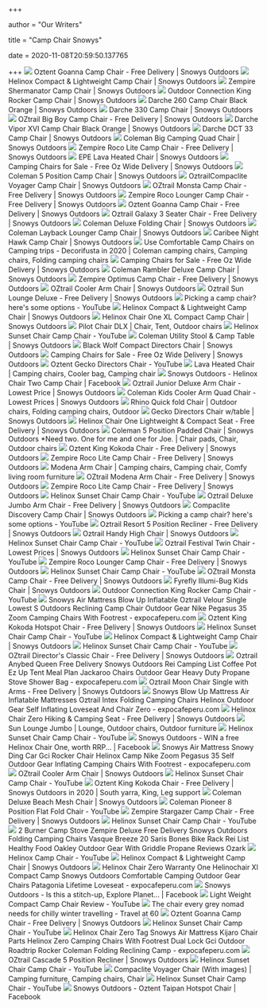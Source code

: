 +++
        
author = "Our Writers"
        
title = "Camp Chair Snowys"
        
date = 2020-11-08T20:59:50.137765
        
+++
[ ![](https://images.snowys.com.au/content/images/thumbs/0020953_goanna-chair_1100.jpeg)](https://images.snowys.com.au/content/images/thumbs/0020953_goanna-chair_1100.jpeg) Oztent Goanna Camp Chair - Free Delivery | Snowys Outdoors
[ ![](https://images.snowys.com.au/content/images/thumbs/0582320_camp-chair-black-cyan_1100.jpeg)](https://images.snowys.com.au/content/images/thumbs/0582320_camp-chair-black-cyan_1100.jpeg) Helinox Compact & Lightweight Camp Chair | Snowys Outdoors
[ ![](https://images.snowys.com.au/content/images/thumbs/0014633_shermanator-camp-chair_1100.jpeg)](https://images.snowys.com.au/content/images/thumbs/0014633_shermanator-camp-chair_1100.jpeg) Zempire Shermanator Camp Chair | Snowys Outdoors
[ ![](https://images.snowys.com.au/content/images/thumbs/0017957_king-rocker-camp-chair_1100.jpeg)](https://images.snowys.com.au/content/images/thumbs/0017957_king-rocker-camp-chair_1100.jpeg) Outdoor Connection King Rocker Camp Chair | Snowys Outdoors
[ ![](https://images.snowys.com.au/content/images/thumbs/0809321_chair-260_1100.jpeg)](https://images.snowys.com.au/content/images/thumbs/0809321_chair-260_1100.jpeg) Darche 260 Camp Chair Black Orange | Snowys Outdoors
[ ![](https://images.snowys.com.au/content/images/thumbs/0007805_330-camp-chair_1100.jpeg)](https://images.snowys.com.au/content/images/thumbs/0007805_330-camp-chair_1100.jpeg) Darche 330 Camp Chair | Snowys Outdoors
[ ![](https://images.snowys.com.au/content/images/thumbs/0815339_big-boy-blue_1100.jpeg)](https://images.snowys.com.au/content/images/thumbs/0815339_big-boy-blue_1100.jpeg) OZtrail Big Boy Camp Chair - Free Delivery | Snowys Outdoors
[ ![](https://images.snowys.com.au/content/images/thumbs/0815788_vipor-xvi-camp-chair_1100.jpeg)](https://images.snowys.com.au/content/images/thumbs/0815788_vipor-xvi-camp-chair_1100.jpeg) Darche Vipor XVI Camp Chair Black Orange | Snowys Outdoors
[ ![](https://images.snowys.com.au/content/images/thumbs/1023614_dct33-camp-chair_1100.jpeg)](https://images.snowys.com.au/content/images/thumbs/1023614_dct33-camp-chair_1100.jpeg) Darche DCT 33 Camp Chair | Snowys Outdoors
[ ![](https://images.snowys.com.au/content/images/thumbs/0836117_big-camping-quad-chair_1100.jpeg)](https://images.snowys.com.au/content/images/thumbs/0836117_big-camping-quad-chair_1100.jpeg) Coleman Big Camping Quad Chair | Snowys Outdoors
[ ![](https://images.snowys.com.au/content/images/thumbs/0582975_roco-lite_1100.jpeg)](https://images.snowys.com.au/content/images/thumbs/0582975_roco-lite_1100.jpeg) Zempire Roco Lite Camp Chair - Free Delivery | Snowys Outdoors
[ ![](https://images.snowys.com.au/content/images/thumbs/0010812_lava-heated-chair_1100.jpeg)](https://images.snowys.com.au/content/images/thumbs/0010812_lava-heated-chair_1100.jpeg) EPE Lava Heated Chair | Snowys Outdoors
[ ![](https://images.snowys.com.au/content/images/thumbs/0016544_low-sling-beach-chair.jpeg)](https://images.snowys.com.au/content/images/thumbs/0016544_low-sling-beach-chair.jpeg) Camping Chairs for Sale - Free Oz Wide Delivery | Snowys Outdoors
[ ![](https://images.snowys.com.au/content/images/thumbs/0223087_5-position-padded-chair-striped_1100.jpeg)](https://images.snowys.com.au/content/images/thumbs/0223087_5-position-padded-chair-striped_1100.jpeg) Coleman 5 Position Camp Chair | Snowys Outdoors
[ ![](https://images.snowys.com.au/content/images/thumbs/0008634_compaclite-voyager-camp-chair_1100.jpeg)](https://images.snowys.com.au/content/images/thumbs/0008634_compaclite-voyager-camp-chair_1100.jpeg) OztrailCompaclite Voyager Camp Chair | Snowys Outdoors
[ ![](https://images.snowys.com.au/content/images/thumbs/0902668_monsta-action-chair_1100.jpeg)](https://images.snowys.com.au/content/images/thumbs/0902668_monsta-action-chair_1100.jpeg) OZtrail Monsta Camp Chair - Free Delivery | Snowys Outdoors
[ ![](https://images.snowys.com.au/content/images/thumbs/0583028_roco-lounger_1100.jpeg)](https://images.snowys.com.au/content/images/thumbs/0583028_roco-lounger_1100.jpeg) Zempire Roco Lounger Camp Chair - Free Delivery | Snowys Outdoors
[ ![](https://images.snowys.com.au/content/images/thumbs/0020954_goanna-chair.jpeg)](https://images.snowys.com.au/content/images/thumbs/0020954_goanna-chair.jpeg) Oztent Goanna Camp Chair - Free Delivery | Snowys Outdoors
[ ![](https://images.snowys.com.au/content/images/thumbs/0015645_galaxy-3-seater-chair_1100.jpeg)](https://images.snowys.com.au/content/images/thumbs/0015645_galaxy-3-seater-chair_1100.jpeg) Oztrail Galaxy 3 Seater Chair - Free Delivery | Snowys Outdoors
[ ![](https://images.snowys.com.au/content/images/thumbs/0021840_deluxe-folding-chair_1100.jpeg)](https://images.snowys.com.au/content/images/thumbs/0021840_deluxe-folding-chair_1100.jpeg) Coleman Deluxe Folding Chair | Snowys Outdoors
[ ![](https://images.snowys.com.au/content/images/thumbs/0940447_layback-lounger-grey_1100.jpeg)](https://images.snowys.com.au/content/images/thumbs/0940447_layback-lounger-grey_1100.jpeg) Coleman Layback Lounger Camp Chair | Snowys Outdoors
[ ![](https://images.snowys.com.au/content/images/thumbs/0009757_night-hawk-chair_1100.jpeg)](https://images.snowys.com.au/content/images/thumbs/0009757_night-hawk-chair_1100.jpeg) Caribee Night Hawk Camp Chair | Snowys Outdoors
[ ![](https://i.pinimg.com/originals/01/c0/8e/01c08ec27bba2133e60e1f32fb1e774a.jpg)](https://i.pinimg.com/originals/01/c0/8e/01c08ec27bba2133e60e1f32fb1e774a.jpg) Use Comfortable Camp Chairs on Camping trips - Decorifusta in 2020 |  Coleman camping chairs, Camping chairs, Folding camping chairs
[ ![](https://images.snowys.com.au/content/images/thumbs/1208105_moon-chair-junior-kids-chair_250.jpeg)](https://images.snowys.com.au/content/images/thumbs/1208105_moon-chair-junior-kids-chair_250.jpeg) Camping Chairs for Sale - Free Oz Wide Delivery | Snowys Outdoors
[ ![](https://images.snowys.com.au/content/images/thumbs/0004100_rambler-deluxe-camp-chair_1100.jpeg)](https://images.snowys.com.au/content/images/thumbs/0004100_rambler-deluxe-camp-chair_1100.jpeg) Coleman Rambler Deluxe Camp Chair | Snowys Outdoors
[ ![](https://images.snowys.com.au/content/images/thumbs/0014612_optimus-camp-chair_1100.jpeg)](https://images.snowys.com.au/content/images/thumbs/0014612_optimus-camp-chair_1100.jpeg) Zempire Optimus Camp Chair - Free Delivery | Snowys Outdoors
[ ![](https://images.snowys.com.au/content/images/thumbs/1197397_cooler-arm-chair-blue_1100.jpeg)](https://images.snowys.com.au/content/images/thumbs/1197397_cooler-arm-chair-blue_1100.jpeg) OZtrail Cooler Arm Chair | Snowys Outdoors
[ ![](https://images.snowys.com.au/content/images/thumbs/1079483_sun-lounge-deluxe_1100.jpeg)](https://images.snowys.com.au/content/images/thumbs/1079483_sun-lounge-deluxe_1100.jpeg) Oztrail Sun Lounge Deluxe - Free Delivery | Snowys Outdoors
[ ![](https://i.ytimg.com/vi/W6mahhpm0JQ/maxresdefault.jpg)](https://i.ytimg.com/vi/W6mahhpm0JQ/maxresdefault.jpg) Picking a camp chair? here's some options - YouTube
[ ![](https://i.ytimg.com/vi/V0hzkzZdlPU/maxresdefault.jpg)](https://i.ytimg.com/vi/V0hzkzZdlPU/maxresdefault.jpg) Helinox Compact & Lightweight Camp Chair | Snowys Outdoors
[ ![](https://images.snowys.com.au/content/images/thumbs/0581988_chair-one-xl-black-cyan_1100.jpeg)](https://images.snowys.com.au/content/images/thumbs/0581988_chair-one-xl-black-cyan_1100.jpeg) Helinox Chair One XL Compact Camp Chair | Snowys Outdoors
[ ![](https://i.pinimg.com/originals/1b/7f/f4/1b7ff4338c2741c21f45fff7d6134d74.jpg)](https://i.pinimg.com/originals/1b/7f/f4/1b7ff4338c2741c21f45fff7d6134d74.jpg) Pilot Chair DLX | Chair, Tent, Outdoor chairs
[ ![](https://i.ytimg.com/vi/cjlNXbVjlVQ/hqdefault.jpg)](https://i.ytimg.com/vi/cjlNXbVjlVQ/hqdefault.jpg) Helinox Sunset Chair Camp Chair - YouTube
[ ![](https://images.snowys.com.au/content/images/thumbs/0021839_utility-stool-side-table_1100.jpeg)](https://images.snowys.com.au/content/images/thumbs/0021839_utility-stool-side-table_1100.jpeg) Coleman Utility Stool & Camp Table | Snowys Outdoors
[ ![](https://images.snowys.com.au/content/images/thumbs/0026230_compact-directors-chair-blue.jpeg)](https://images.snowys.com.au/content/images/thumbs/0026230_compact-directors-chair-blue.jpeg) Black Wolf Compact Directors Chair | Snowys Outdoors
[ ![](https://images.snowys.com.au/content/images/thumbs/0310161_king-goanna-chair_250.jpeg)](https://images.snowys.com.au/content/images/thumbs/0310161_king-goanna-chair_250.jpeg) Camping Chairs for Sale - Free Oz Wide Delivery | Snowys Outdoors
[ ![](https://i.ytimg.com/vi/Y0gMl913698/maxresdefault.jpg)](https://i.ytimg.com/vi/Y0gMl913698/maxresdefault.jpg) Oztent Gecko Directors Chair - YouTube
[ ![](https://i.pinimg.com/originals/b5/58/a4/b558a47166da42b4ad2aefdb963a9629.jpg)](https://i.pinimg.com/originals/b5/58/a4/b558a47166da42b4ad2aefdb963a9629.jpg) Lava Heated Chair | Camping chairs, Cooler bag, Camping chair
[ ![](https://lookaside.fbsbx.com/lookaside/crawler/media/?media_id=1469861086514997&get_thumbnail=1)](https://lookaside.fbsbx.com/lookaside/crawler/media/?media_id=1469861086514997&get_thumbnail=1) Snowys Outdoors - Helinox Chair Two Camp Chair | Facebook
[ ![](https://images.snowys.com.au/content/images/thumbs/1193625_junior-deluxe-arm-chair-green_1100.jpeg)](https://images.snowys.com.au/content/images/thumbs/1193625_junior-deluxe-arm-chair-green_1100.jpeg) Oztrail Junior Deluxe Arm Chair - Lowest Price | Snowys Outdoors
[ ![](https://images.snowys.com.au/content/images/thumbs/0027636_kids-cooler-arm-quad-chair_1100.jpeg)](https://images.snowys.com.au/content/images/thumbs/0027636_kids-cooler-arm-quad-chair_1100.jpeg) Coleman Kids Cooler Arm Quad Chair - Lowest Prices | Snowys Outdoors
[ ![](https://i.pinimg.com/originals/95/83/d5/9583d5afbff58a82c1effaf6fad4a27c.jpg)](https://i.pinimg.com/originals/95/83/d5/9583d5afbff58a82c1effaf6fad4a27c.jpg) Rhino Quick fold Chair | Outdoor chairs, Folding camping chairs, Outdoor
[ ![](https://images.snowys.com.au/content/images/thumbs/0015683_gecko-directors-chair-wtable_1100.jpeg)](https://images.snowys.com.au/content/images/thumbs/0015683_gecko-directors-chair-wtable_1100.jpeg) Gecko Directors Chair w/table | Snowys Outdoors
[ ![](https://images.snowys.com.au/content/images/thumbs/1197819_chair-one-black-cyan_1100.jpeg)](https://images.snowys.com.au/content/images/thumbs/1197819_chair-one-black-cyan_1100.jpeg) Helinox Chair One Lightweight & Compact Seat - Free Delivery | Snowys  Outdoors
[ ![](https://i.pinimg.com/originals/8d/16/3a/8d163a502635e0995207556d5e38aff9.jpg)](https://i.pinimg.com/originals/8d/16/3a/8d163a502635e0995207556d5e38aff9.jpg) Coleman 5 Position Padded Chair | Snowys Outdoors *Need two. One for me and  one for Joe. | Chair pads, Chair, Outdoor chairs
[ ![](https://images.snowys.com.au/content/images/thumbs/0022083_king-kokoda-chair_1100.jpeg)](https://images.snowys.com.au/content/images/thumbs/0022083_king-kokoda-chair_1100.jpeg) Oztent King Kokoda Chair - Free Delivery | Snowys Outdoors
[ ![](https://images.snowys.com.au/content/images/thumbs/0582984_roco-lite.jpeg)](https://images.snowys.com.au/content/images/thumbs/0582984_roco-lite.jpeg) Zempire Roco Lite Camp Chair - Free Delivery | Snowys Outdoors
[ ![](https://i.pinimg.com/originals/ff/51/ef/ff51ef644f1d6ee2d67d9dc24aa21659.jpg)](https://i.pinimg.com/originals/ff/51/ef/ff51ef644f1d6ee2d67d9dc24aa21659.jpg) Modena Arm Chair | Camping chairs, Camping chair, Comfy living room  furniture
[ ![](https://images.snowys.com.au/content/images/thumbs/1195799_modena-chair_1100.jpeg)](https://images.snowys.com.au/content/images/thumbs/1195799_modena-chair_1100.jpeg) OZtrail Modena Arm Chair - Free Delivery | Snowys Outdoors
[ ![](https://images.snowys.com.au/content/images/thumbs/0582979_roco-lite.jpeg)](https://images.snowys.com.au/content/images/thumbs/0582979_roco-lite.jpeg) Zempire Roco Lite Camp Chair - Free Delivery | Snowys Outdoors
[ ![](https://i.ytimg.com/vi/FDnp1AtxSL4/hqdefault.jpg)](https://i.ytimg.com/vi/FDnp1AtxSL4/hqdefault.jpg) Helinox Sunset Chair Camp Chair - YouTube
[ ![](https://images.snowys.com.au/content/images/thumbs/1200534_deluxe-jumbo-arm-chair.jpeg)](https://images.snowys.com.au/content/images/thumbs/1200534_deluxe-jumbo-arm-chair.jpeg) Oztrail Deluxe Jumbo Arm Chair - Free Delivery | Snowys Outdoors
[ ![](https://images.snowys.com.au/content/images/thumbs/0015918_compaclite-discovery-chair_1100.jpeg)](https://images.snowys.com.au/content/images/thumbs/0015918_compaclite-discovery-chair_1100.jpeg) Compaclite Discovery Camp Chair | Snowys Outdoors
[ ![](https://i.ytimg.com/vi/SPWvjIe2Wus/maxresdefault.jpg)](https://i.ytimg.com/vi/SPWvjIe2Wus/maxresdefault.jpg) Picking a camp chair? here's some options - YouTube
[ ![](https://images.snowys.com.au/content/images/thumbs/1195888_resort-5-position-recliner-chair_1100.jpeg)](https://images.snowys.com.au/content/images/thumbs/1195888_resort-5-position-recliner-chair_1100.jpeg) Oztrail Resort 5 Position Recliner - Free Delivery | Snowys Outdoors
[ ![](https://images.snowys.com.au/content/images/thumbs/1195830_handy-high-chair_1100.jpeg)](https://images.snowys.com.au/content/images/thumbs/1195830_handy-high-chair_1100.jpeg) Oztrail Handy High Chair | Snowys Outdoors
[ ![](https://i.ytimg.com/vi/I89BFMbIFxA/hqdefault.jpg)](https://i.ytimg.com/vi/I89BFMbIFxA/hqdefault.jpg) Helinox Sunset Chair Camp Chair - YouTube
[ ![](https://images.snowys.com.au/content/images/thumbs/0020197_festival-twin-chair.jpeg)](https://images.snowys.com.au/content/images/thumbs/0020197_festival-twin-chair.jpeg) Oztrail Festival Twin Chair - Lowest Prices | Snowys Outdoors
[ ![](https://i.ytimg.com/vi/6sFAwbElVfc/hqdefault.jpg)](https://i.ytimg.com/vi/6sFAwbElVfc/hqdefault.jpg) Helinox Sunset Chair Camp Chair - YouTube
[ ![](https://images.snowys.com.au/content/images/thumbs/0583030_roco-lounger.jpeg)](https://images.snowys.com.au/content/images/thumbs/0583030_roco-lounger.jpeg) Zempire Roco Lounger Camp Chair - Free Delivery | Snowys Outdoors
[ ![](https://i.ytimg.com/vi/XXNFXKFoEVs/hqdefault.jpg)](https://i.ytimg.com/vi/XXNFXKFoEVs/hqdefault.jpg) Helinox Sunset Chair Camp Chair - YouTube
[ ![](https://images.snowys.com.au/content/images/thumbs/0902669_monsta-action-chair.jpeg)](https://images.snowys.com.au/content/images/thumbs/0902669_monsta-action-chair.jpeg) OZtrail Monsta Camp Chair - Free Delivery | Snowys Outdoors
[ ![](https://images.snowys.com.au/content/images/thumbs/0027189_fyrefly-illumi-bug-kids-chair-green_1100.jpeg)](https://images.snowys.com.au/content/images/thumbs/0027189_fyrefly-illumi-bug-kids-chair-green_1100.jpeg) Fyrefly Illumi-Bug Kids Chair | Snowys Outdoors
[ ![](https://i.ytimg.com/vi/oUHMf6afxxY/mqdefault.jpg)](https://i.ytimg.com/vi/oUHMf6afxxY/mqdefault.jpg) Outdoor Connection King Rocker Camp Chair - YouTube
[ ![](https://www.expocafeperu.com/w/2020/07/snowys-air-mattress-blow-up-inflatable-oztrail-velour-single-lowest-s-outdoors-reclining-camp-chair.jpeg)](https://www.expocafeperu.com/w/2020/07/snowys-air-mattress-blow-up-inflatable-oztrail-velour-single-lowest-s-outdoors-reclining-camp-chair.jpeg) Snowys Air Mattress Blow Up Inflatable Oztrail Velour Single Lowest S  Outdoors Reclining Camp Chair Outdoor Gear Nike Pegasus 35 Zoom Camping  Chairs With Footrest - expocafeperu.com
[ ![](https://images.snowys.com.au/content/images/thumbs/0017911_king-kokoda-hotspot-chair_1100.jpeg)](https://images.snowys.com.au/content/images/thumbs/0017911_king-kokoda-hotspot-chair_1100.jpeg) Oztent King Kokoda Hotspot Chair - Free Delivery | Snowys Outdoors
[ ![](https://i.ytimg.com/vi/4oEhmDRI6o0/hqdefault.jpg)](https://i.ytimg.com/vi/4oEhmDRI6o0/hqdefault.jpg) Helinox Sunset Chair Camp Chair - YouTube
[ ![](https://images.snowys.com.au/content/images/thumbs/0584197_camp-chair.jpeg)](https://images.snowys.com.au/content/images/thumbs/0584197_camp-chair.jpeg) Helinox Compact & Lightweight Camp Chair | Snowys Outdoors
[ ![](https://i.ytimg.com/vi/pq15pAafGt4/hqdefault.jpg)](https://i.ytimg.com/vi/pq15pAafGt4/hqdefault.jpg) Helinox Sunset Chair Camp Chair - YouTube
[ ![](https://images.snowys.com.au/content/images/thumbs/1200514_directors-classic-chair_1100.jpeg)](https://images.snowys.com.au/content/images/thumbs/1200514_directors-classic-chair_1100.jpeg) OZtrail Director's Classic Chair - Free Delivery | Snowys Outdoors
[ ![](https://www.expocafeperu.com/w/2020/07/oztrail-anybed-queen-free-delivery-snowys-outdoors-rei-camping-list-coffee-pot-ez-up-tent-meal-plan.jpeg)](https://www.expocafeperu.com/w/2020/07/oztrail-anybed-queen-free-delivery-snowys-outdoors-rei-camping-list-coffee-pot-ez-up-tent-meal-plan.jpeg) Oztrail Anybed Queen Free Delivery Snowys Outdoors Rei Camping List Coffee  Pot Ez Up Tent Meal Plan Jackaroo Chairs Outdoor Gear Heavy Duty Propane  Stove Shower Bag - expocafeperu.com
[ ![](https://images.snowys.com.au/content/images/thumbs/0919848_moon-single-chair-with-arms_1100.jpeg)](https://images.snowys.com.au/content/images/thumbs/0919848_moon-single-chair-with-arms_1100.jpeg) Oztrail Moon Chair Single with Arms - Free Delivery | Snowys Outdoors
[ ![](https://www.expocafeperu.com/w/2020/07/snowys-blow-up-mattress-air-inflatable-mattresses-oztrail-intex-folding-camping-chairs-helinox-712x560.jpg)](https://www.expocafeperu.com/w/2020/07/snowys-blow-up-mattress-air-inflatable-mattresses-oztrail-intex-folding-camping-chairs-helinox-712x560.jpg) Snowys Blow Up Mattress Air Inflatable Mattresses Oztrail Intex Folding  Camping Chairs Helinox Outdoor Gear Self Inflating Loveseat And Chair Zero  - expocafeperu.com
[ ![](https://images.snowys.com.au/content/images/thumbs/0229925_helinox-chair-zero-black_1100.jpeg)](https://images.snowys.com.au/content/images/thumbs/0229925_helinox-chair-zero-black_1100.jpeg) Helinox Chair Zero Hiking & Camping Seat - Free Delivery | Snowys Outdoors
[ ![](https://i.pinimg.com/originals/cb/96/2d/cb962d9dfdfc9d052e8a604bcbe349f4.jpg)](https://i.pinimg.com/originals/cb/96/2d/cb962d9dfdfc9d052e8a604bcbe349f4.jpg) Sun Lounge Jumbo | Lounge, Outdoor chairs, Outdoor furniture
[ ![](https://i.ytimg.com/vi/vie0vhvKK9o/hqdefault.jpg)](https://i.ytimg.com/vi/vie0vhvKK9o/hqdefault.jpg) Helinox Sunset Chair Camp Chair - YouTube
[ ![](https://lookaside.fbsbx.com/lookaside/crawler/media/?media_id=2612384018842287)](https://lookaside.fbsbx.com/lookaside/crawler/media/?media_id=2612384018842287) Snowys Outdoors - WIN a free Helinox Chair One, worth RRP... | Facebook
[ ![](https://www.expocafeperu.com/w/2020/07/snowys-air-mattress-snowy-ding-car-gci-rocker-chair-helinox-camp-nike-zoom-pegasus-35-self.jpg)](https://www.expocafeperu.com/w/2020/07/snowys-air-mattress-snowy-ding-car-gci-rocker-chair-helinox-camp-nike-zoom-pegasus-35-self.jpg) Snowys Air Mattress Snowy Ding Car Gci Rocker Chair Helinox Camp Nike Zoom  Pegasus 35 Self Outdoor Gear Inflating Camping Chairs With Footrest -  expocafeperu.com
[ ![](https://images.snowys.com.au/content/images/thumbs/1197399_cooler-arm-chair.jpeg)](https://images.snowys.com.au/content/images/thumbs/1197399_cooler-arm-chair.jpeg) OZtrail Cooler Arm Chair | Snowys Outdoors
[ ![](https://i.ytimg.com/vi/-0FG0gbNjvI/hqdefault.jpg)](https://i.ytimg.com/vi/-0FG0gbNjvI/hqdefault.jpg) Helinox Sunset Chair Camp Chair - YouTube
[ ![](https://i.pinimg.com/736x/aa/65/af/aa65af7c3b453f41ab9be5c50e89c0d9.jpg)](https://i.pinimg.com/736x/aa/65/af/aa65af7c3b453f41ab9be5c50e89c0d9.jpg) Oztent King Kokoda Chair - Free Delivery | Snowys Outdoors in 2020 | South  yarra, King, Leg support
[ ![](https://images.snowys.com.au/content/images/thumbs/0212296_deluxe-beach-mesh-chair_1100.jpeg)](https://images.snowys.com.au/content/images/thumbs/0212296_deluxe-beach-mesh-chair_1100.jpeg) Coleman Deluxe Beach Mesh Chair | Snowys Outdoors
[ ![](https://i.ytimg.com/vi/LYcVZTl3yjs/maxresdefault.jpg)](https://i.ytimg.com/vi/LYcVZTl3yjs/maxresdefault.jpg) Coleman Pioneer 8 Position Flat Fold Chair - YouTube
[ ![](https://images.snowys.com.au/content/images/thumbs/0014641_stargazer-camp-chair_1100.jpeg)](https://images.snowys.com.au/content/images/thumbs/0014641_stargazer-camp-chair_1100.jpeg) Zempire Stargazer Camp Chair - Free Delivery | Snowys Outdoors
[ ![](https://i.ytimg.com/vi/N0rM8tLIt0I/hqdefault.jpg)](https://i.ytimg.com/vi/N0rM8tLIt0I/hqdefault.jpg) Helinox Sunset Chair Camp Chair - YouTube
[ ![](https://www.expocafeperu.com/w/2020/05/2-burner-camp-stove-zempire-deluxe-free-delivery-snowys-outdoors-folding-camping-chairs-vasque-breeze-20-saris-bones-bike-rack-rei-list-healthy-food-oakley.jpeg)](https://www.expocafeperu.com/w/2020/05/2-burner-camp-stove-zempire-deluxe-free-delivery-snowys-outdoors-folding-camping-chairs-vasque-breeze-20-saris-bones-bike-rack-rei-list-healthy-food-oakley.jpeg) 2 Burner Camp Stove Zempire Deluxe Free Delivery Snowys Outdoors Folding  Camping Chairs Vasque Breeze 20 Saris Bones Bike Rack Rei List Healthy Food  Oakley Outdoor Gear With Griddle Propane Reviews Ozark
[ ![](https://i.ytimg.com/vi/dnHbx0dgQr4/maxresdefault.jpg)](https://i.ytimg.com/vi/dnHbx0dgQr4/maxresdefault.jpg) Helinox Camp Chair - YouTube
[ ![](https://images.snowys.com.au/content/images/thumbs/0584196_camp-chair.jpeg)](https://images.snowys.com.au/content/images/thumbs/0584196_camp-chair.jpeg) Helinox Compact & Lightweight Camp Chair | Snowys Outdoors
[ ![](https://www.expocafeperu.com/w/2020/08/helinox-chair-zero-warranty-one-ground-reclining-camping-chairs-with-footrest-small-crazy-creek-712x712.jpg)](https://www.expocafeperu.com/w/2020/08/helinox-chair-zero-warranty-one-ground-reclining-camping-chairs-with-footrest-small-crazy-creek-712x712.jpg) Helinox Chair Zero Warranty One Helinochair Xl Compact Camp Snowys Outdoors  Comfortable Camping Outdoor Gear Chairs Patagonia Lifetime Loveseat -  expocafeperu.com
[ ![](https://lookaside.fbsbx.com/lookaside/crawler/media/?media_id=1960888353991860)](https://lookaside.fbsbx.com/lookaside/crawler/media/?media_id=1960888353991860) Snowys Outdoors - Is this a stitch-up, Explore Planet... | Facebook
[ ![](https://i.ytimg.com/vi/FKv0oRPa2Ac/maxresdefault.jpg)](https://i.ytimg.com/vi/FKv0oRPa2Ac/maxresdefault.jpg) Light Weight Compact Camp Chair Review - YouTube
[ ![](https://i.startsatsixty.com.au/wp-content/uploads/20190402150855/Screen-Shot-2019-04-02-at-3.08.24-PM.png)](https://i.startsatsixty.com.au/wp-content/uploads/20190402150855/Screen-Shot-2019-04-02-at-3.08.24-PM.png) The chair every grey nomad needs for chilly winter travelling - Travel at 60
[ ![](https://i.ytimg.com/vi/eiihPvNKjqA/maxresdefault.jpg)](https://i.ytimg.com/vi/eiihPvNKjqA/maxresdefault.jpg) Oztent Goanna Camp Chair - Free Delivery | Snowys Outdoors
[ ![](https://i.ytimg.com/vi/jXt3cZ9C4CI/hqdefault.jpg)](https://i.ytimg.com/vi/jXt3cZ9C4CI/hqdefault.jpg) Helinox Sunset Chair Camp Chair - YouTube
[ ![](https://www.expocafeperu.com/w/2020/07/snowys-air-mattress-blow-up-inflatable-loveseat-camping-chair-x-patagonia-nano-light-hoody-intex-336x280.jpeg)](https://www.expocafeperu.com/w/2020/07/snowys-air-mattress-blow-up-inflatable-loveseat-camping-chair-x-patagonia-nano-light-hoody-intex-336x280.jpeg) Helinox Chair Zero Tag Snowys Air Mattress Kijaro Chair Parts Helinox Zero Camping  Chairs With Footrest Dual Lock Gci Outdoor Roadtrip Rocker Coleman Folding  Reclining Camp - expocafeperu.com
[ ![](https://images.snowys.com.au/content/images/thumbs/1192434_cascade-5-position-recliner_1100.jpeg)](https://images.snowys.com.au/content/images/thumbs/1192434_cascade-5-position-recliner_1100.jpeg) OZtrail Cascade 5 Position Recliner | Snowys Outdoors
[ ![](https://i.ytimg.com/vi/SHFKKzkq3YE/hqdefault.jpg)](https://i.ytimg.com/vi/SHFKKzkq3YE/hqdefault.jpg) Helinox Sunset Chair Camp Chair - YouTube
[ ![](https://i.pinimg.com/originals/88/1a/b2/881ab28034ea96d5c0486c900ec1c248.jpg)](https://i.pinimg.com/originals/88/1a/b2/881ab28034ea96d5c0486c900ec1c248.jpg) Compaclite Voyager Chair (With images) | Camping furniture, Camping chairs,  Chair
[ ![](https://i.ytimg.com/vi/sE4P0f4hQyU/hqdefault.jpg)](https://i.ytimg.com/vi/sE4P0f4hQyU/hqdefault.jpg) Helinox Sunset Chair Camp Chair - YouTube
[ ![](https://lookaside.fbsbx.com/lookaside/crawler/media/?media_id=940286839751389&get_thumbnail=1)](https://lookaside.fbsbx.com/lookaside/crawler/media/?media_id=940286839751389&get_thumbnail=1) Snowys Outdoors - Oztent Taipan Hotspot Chair | Facebook
